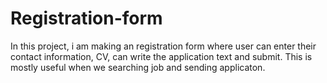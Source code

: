 # Registration-form
In this project, i am making an registration form where user can enter their contact information, CV, can write the application text and submit. This is mostly useful when we searching job and sending applicaton.
